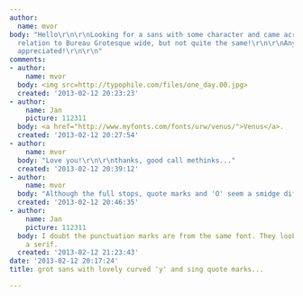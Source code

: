 ```yaml
---
author:
  name: mvor
body: "Hello\r\n\r\nLooking for a sans with some character and came across this: close
  relation to Bureau Grotesque wide, but not quite the same!\r\n\r\nAny help much
  appreciated!\r\n\r\n"
comments:
- author:
    name: mvor
  body: <img src=http://typophile.com/files/one_day.00.jpg>
  created: '2013-02-12 20:23:23'
- author:
    name: Jan
    picture: 112311
  body: <a href="http://www.myfonts.com/fonts/urw/venus/">Venus</a>.
  created: '2013-02-12 20:27:54'
- author:
    name: mvor
  body: "Love you!\r\n\r\nthanks, good call methinks..."
  created: '2013-02-12 20:39:12'
- author:
    name: mvor
  body: "Although the full stops, quote marks and 'O' seem a smidge different...\r\n"
  created: '2013-02-12 20:46:35'
- author:
    name: Jan
    picture: 112311
  body: I doubt the punctuation marks are from the same font. They look like from
    a serif.
  created: '2013-02-12 21:23:43'
date: '2013-02-12 20:17:24'
title: grot sans with lovely curved 'y' and sing quote marks...

---
```

